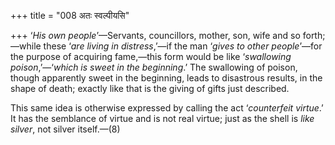 +++
title = "008 अतः स्वल्पीयसि"

+++
‘*His own people*’—Servants, councillors, mother, son, wife and so
forth;—while these ‘*are living in distress*,’—if the man ‘*gives to
other people*’—for the purpose of acquiring fame,—this form would be
like ‘*swallowing poison*,’—‘*which is sweet in the beginning*.’ The
swallowing of poison, though apparently sweet in the beginning, leads to
disastrous results, in the shape of death; exactly like that is the
giving of gifts just described.

This same idea is otherwise expressed by calling the act ‘*counterfeit
virtue*.’ It has the semblance of virtue and is not real virtue; just as
the shell is *like silver*, not silver itself.—(8)


